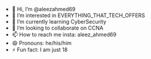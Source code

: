 - 👋 Hi, I’m @aleezahmed69
- 👀 I’m interested in EVERYTHING_THAT_TECH_OFFERS
- 🌱 I’m currently learning CyberSecurity
- 💞️ I’m looking to collaborate on CCNA
- 📫 How to reach me insta: aleez_ahmed69
- 😄 Pronouns: he/his/him
- ⚡ Fun fact: I am just 18

<!---
aleezahmed69/aleezahmed69 is a ✨ special ✨ repository because its `README.md` (this file) appears on your GitHub profile.
You can click the Preview link to take a look at your changes.
--->
